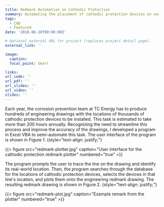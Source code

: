 ```yaml
---
title: Redmark Automation on Cathodic Protection 
summary: Automating the placement of cathodic protection devices on engineering redmark drawings to streamline the process and improved accuracy.
tags:
  - CAD
  - Featured
date: '2018-08-10T00:00:00Z'

# Optional external URL for project (replaces project detail page).
external_link: ''

image:
  caption: 
  focal_point: Smart

links:
url_code: ''
url_pdf: ''
url_slides: ''
url_video: ''
slides: ''
---
```


Each year, the corrosion prevention team at TC Energy has to produce hundreds of engineering drawings with the locations of thousands of cathodic protection devices to be installed. This task is estimated to take more than 200 hours annually. Recognizing the need to streamline this process and improve the accuracy of the drawings, I developed a program in Excel VBA to semi-automate this task. The user interface of the program is shown in Figure 1.
{style="text-align: justify;"}

{{< figure src="redmark-plotter.jpg" caption="User interface for the cathodic protection redmark plotter" numbered="true" >}}

The program prompts the user to trace the line on the drawing and identify its real-world location. Then, the program searches through the database for the locations of cathodic protection devices, selects the devices in that line's location, and plots them onto the engineering redmark drawing. The resulting redmark drawing is shown in Figure 2.
{style="text-align: justify;"}

{{< figure src="redmark-plot.jpg" caption="Example remark from the plotter" numbered="true" >}}

